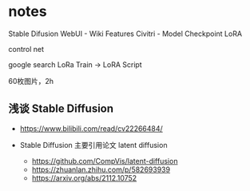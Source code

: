 # notes
Stable Difusion WebUI - Wiki Features
Civitri - Model
Checkpoint
LoRA

control net

google search LoRa Train -> LoRA Script 

60枚图片，2h

## 浅谈 Stable Diffusion

- https://www.bilibili.com/read/cv22266484/

- Stable Diffusion 主要引用论文 latent diffusion
    - https://github.com/CompVis/latent-diffusion
    - https://zhuanlan.zhihu.com/p/582693939
    - https://arxiv.org/abs/2112.10752


